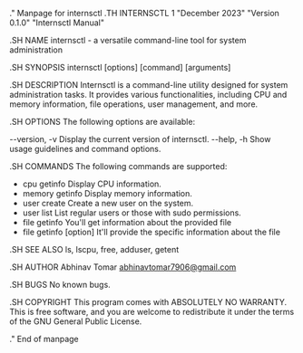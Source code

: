 .\" Manpage for internsctl
.TH INTERNSCTL 1 "December 2023" "Version 0.1.0" "Internsctl Manual"

.SH NAME
internsctl \- a versatile command-line tool for system administration

.SH SYNOPSIS
internsctl [options] [command] [arguments]

.SH DESCRIPTION
Internsctl is a command-line utility designed for system administration tasks. It provides various functionalities, including CPU and memory information, file operations, user management, and more.

.SH OPTIONS
The following options are available:

--version, -v      Display the current version of internsctl.
--help, -h         Show usage guidelines and command options.

.SH COMMANDS
The following commands are supported:
- cpu getinfo      Display CPU information.
- memory getinfo   Display memory information.
- user create      Create a new user on the system.
- user list        List regular users or those with sudo permissions.
- file getinfo <file-name>  You'll get information about the provided file
- file getinfo [option] <file-name> It'll provide the specific information about the file

.SH SEE ALSO
ls, lscpu, free, adduser, getent

.SH AUTHOR
Abhinav Tomar <abhinavtomar7906@gmail.com>

.SH BUGS
No known bugs.

.SH COPYRIGHT
This program comes with ABSOLUTELY NO WARRANTY.
This is free software, and you are welcome to redistribute it under the terms of the GNU General Public License.

.\" End of manpage
